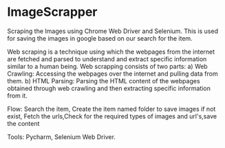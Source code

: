 # ImageScrapper
Scraping the Images using Chrome Web Driver and Selenium. This is used for saving the images in google based on our search for the item.

Web scraping is a technique using which the webpages from the internet are fetched and parsed to understand and extract specific information similar to a human being. Web scrapping consists of two parts:
a) Web Crawling: Accessing the webpages over the internet and pulling data from them.
b) HTML Parsing: Parsing the HTML content of the webpages obtained through web crawling and then extracting specific information from it.

Flow: 
Search the item, Create the item named folder to save images if not exist, Fetch the urls,Check for the required types of images and url's,save the content

Tools:
Pycharm, Selenium Web Driver.
